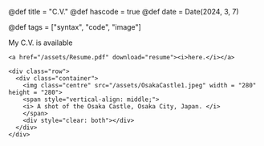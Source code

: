 @def title = "C.V."
@def hascode = true
@def date = Date(2024, 3, 7)

@def tags = ["syntax", "code", "image"]


My C.V. is available 
~~~
<a href="/assets/Resume.pdf" download="resume"><i>here.</i></a>
~~~
~~~
<div class="row">
  <div class="container">
    <img class="centre" src="/assets/OsakaCastle1.jpeg" width = "280" height = "280">
    <span style="vertical-align: middle;">
    <i> A shot of the Osaka Castle, Osaka City, Japan. </i>
    </span>     
    <div style="clear: both"></div> 
  </div>
</div>
~~~
